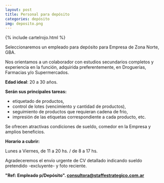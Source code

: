 ```yaml
---
layout: post
title: Personal para depósito
categories: depósito
img: deposito.png
---
```

{% include cartelrojo.html %}

Seleccionaremos un empleado para depósito para Empresa de Zona Norte, GBA.


Nos orientamos a un colaborador con estudios secundarios completos y experiencia en la función, adquirida preferentemente, en Droguerías, Farmacias y/o Supermercados.

**Edad ideal**: 20 a 30 años.

**Serán sus principales tareas:**

- etiquetado de productos, 
- control de lotes (vencimiento y cantidad de productos), 
- seguimiento de productos que requieran cadena de frío, 
- impresión de las etiquetas correspondiente a cada producto, etc.

Se ofrecen atractivas condiciones de sueldo, comedor en la Empresa y amplios beneficios.


 **Horario a cubrir:**

Lunes a Viernes, de 11 a 20 hs. / de 8 a 17 hs.

Agradeceremos el envío urgente de CV detallado indicando sueldo pretendido -excluyente- y foto reciente.

**"Ref: Empleado p/Depósito".
consultora@staffestrategico.com.ar** 
